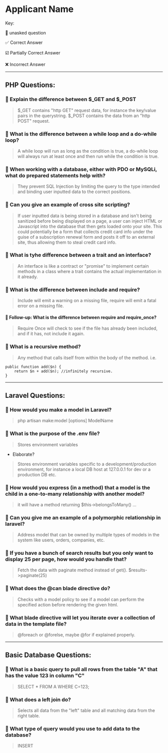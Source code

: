 # Applicant Name
Key:

:black_square_button: unasked question

:white_check_mark: Correct Answer

:ballot_box_with_check: Partially Correct Answer

:x: Incorrect Answer

---

## PHP Questions:

### :black_square_button: Explain the difference between $_GET and $_POST
> $_GET contains "http GET" request data, for instance the key/value pairs in the querystring. $_POST contains the data from an "http POST" request. 

### :black_square_button: What is the difference between a while loop and a do-while loop?
> A while loop will run as long as the condition is true, a do-while loop will always run at least once and then run while the condition is true.

### :black_square_button: When working with a database, either with PDO or MySQLi, what do prepared statements help with?
> They prevent SQL Injection by limiting the query to the type intended and binding user inputted data to the correct positions.

### :black_square_button: Can you give an example of cross site scripting?
> If user inputted data is being stored in a database and isn't being sanitized before being displayed on a page, a user can inject HTML or Javascript into the database that then gets loaded onto your site. This could potentially be a form that collects credit card info under the guise of a subscription renewal form and posts it off to an external site, thus allowing them to steal credit card info.

### :black_square_button: What is tyhe difference between a trait and an interface?
> An interface is like a contract or "promise" to implement certain methods in a class where a trait contains the actual implementation in it already.

### :black_square_button: What is the difference between include and require?
> Include will emit a warning on a missing file, require will emit a fatal error on a missing file.
#### :black_square_button: Follow-up: What is the difference between require and require_once?
> Require Once will check to see if the file has already been included, and if it has, not include it again.

### :black_square_button: What is a recursive method?
> Any method that calls itself from within the body of the method. i.e.

    public function add($n) {
        return $n + add($n); //infinitely recursive.
    }

---

## Laravel Questions:

### :black_square_button: How would you make a model in Laravel?
> php artisan make:model [options] ModelName

### :black_square_button: What is the purpose of the .env file?
> Stores environment variables
- Elaborate?
> Stores environment variables specific to a development/production environment, for instance a local DB host at 127.0.0.1 for dev or a production DB etc.

### :black_square_button: How would you express (in a method) that a model is the child in a one-to-many relationship with another model?
> it will have a method returning $this->belongsToMany() ...

### :black_square_button: Can you give me an example of a polymorphic relationship in laravel?
> Address model that can be owned by multiple types of models in the system like users, orders, companies, etc.

### :black_square_button: If you have a bunch of search results but you only want to display 25 per page, how would you handle that?
> Fetch the data with paginate method instead of get(). $results->paginate(25)

### :black_square_button: What does the @can blade directive do?
> Checks with a model policy to see if a model can perform the specified action before rendering the given html.

### :black_square_button: What blade directive will let you iterate over a collection of data in the template file?
> @foreach or @forelse, maybe @for if explained properly.

---

## Basic Database Questions:

### :black_square_button: What is a basic query to pull all rows from the table "A" that has the value 123 in column "C"
> SELECT * FROM A WHERE C=123;

### :black_square_button: What does a left join do?
> Selects all data from the "left" table and all matching data from the right table.

### :black_square_button: What type of query would you use to add data to the database?
> INSERT